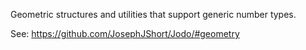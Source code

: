 ﻿Geometric structures and utilities that support generic number types.

See: https://github.com/JosephJShort/Jodo/#geometry